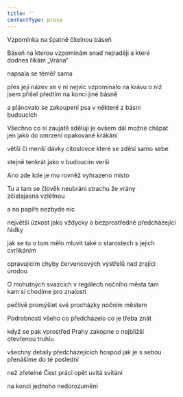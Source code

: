 ```yaml
---
title: ''
contentType: prose
---
```


Vzpomínka na špatně čitelnou báseň

Báseň na kterou vzpomínám snad nejraději a které  
dodnes říkám „Vrána“

napsala se téměř sama

přes její název se v ní nejvíc vzpomínalo na krávu o niž  
jsem přišel předtím na konci jiné básně

a plánovalo se zakoupení psa v některé z básní  
budoucích

Všechno co si zaujatě sděluji je ovšem dál možné chápat  
jen jako do omrzení opakované krákání

větší či menší dávky citoslovce které se zděsí samo sebe

stejně tenkrát jako v budoucím verši

Ano zde kde je mu rovněž vyhrazeno místo

Tu a tam se člověk neubrání strachu že vrány  
zčistajasna vzlétnou

a na papíře nezbyde nic

největší úzkost jako vždycky o bezprostředně předcházející  
řádky

jak se tu o tom mělo mluvit také o starostech s jejich  
cvrlikáním

opravujícím chyby červencových výstřelů nad zrající  
úrodou

O mohutných svazcích v regálech nočního města tam  
kam si chodíme pro znalosti

pečlivě promýšlet své procházky nočním městem

Podrobnosti všeho co předcházelo co je třeba znát

když se pak vprostřed Prahy zakopne o nejbližší  
otevřenou truhlu

všechny detaily předcházejících hospod jak je s sebou  
přenášíme do té poslední

než zřetelné Čest práci opět uvítá svítání

na konci jednoho nedorozumění
